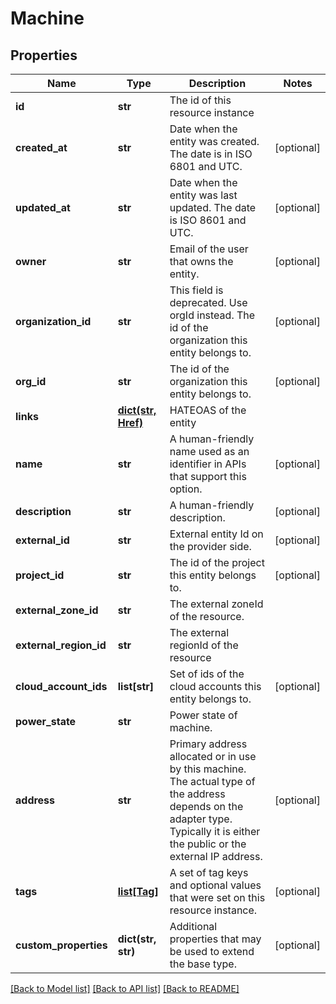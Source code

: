 # Machine

## Properties
Name | Type | Description | Notes
------------ | ------------- | ------------- | -------------
**id** | **str** | The id of this resource instance | 
**created_at** | **str** | Date when the entity was created. The date is in ISO 6801 and UTC. | [optional] 
**updated_at** | **str** | Date when the entity was last updated. The date is ISO 8601 and UTC. | [optional] 
**owner** | **str** | Email of the user that owns the entity. | [optional] 
**organization_id** | **str** | This field is deprecated. Use orgId instead. The id of the organization this entity belongs to. | [optional] 
**org_id** | **str** | The id of the organization this entity belongs to. | [optional] 
**links** | [**dict(str, Href)**](Href.md) | HATEOAS of the entity | 
**name** | **str** | A human-friendly name used as an identifier in APIs that support this option. | [optional] 
**description** | **str** | A human-friendly description. | [optional] 
**external_id** | **str** | External entity Id on the provider side. | [optional] 
**project_id** | **str** | The id of the project this entity belongs to. | [optional] 
**external_zone_id** | **str** | The external zoneId of the resource. | 
**external_region_id** | **str** | The external regionId of the resource | 
**cloud_account_ids** | **list[str]** | Set of ids of the cloud accounts this entity belongs to. | [optional] 
**power_state** | **str** | Power state of machine. | 
**address** | **str** | Primary address allocated or in use by this machine. The actual type of the address depends on the adapter type. Typically it is either the public or the external IP address. | [optional] 
**tags** | [**list[Tag]**](Tag.md) | A set of tag keys and optional values that were set on this resource instance. | [optional] 
**custom_properties** | **dict(str, str)** | Additional properties that may be used to extend the base type. | [optional] 

[[Back to Model list]](../README.md#documentation-for-models) [[Back to API list]](../README.md#documentation-for-api-endpoints) [[Back to README]](../README.md)

